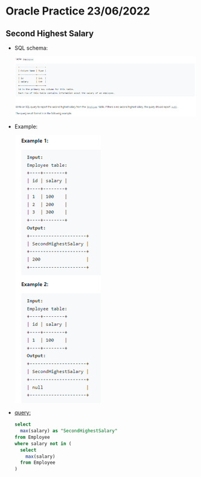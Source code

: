 # Oracle Practice 23/06/2022

## Second Highest Salary

- SQL schema:

  ![second_highest_salary_sql_schema](../img_sql_schema/6/23_second_highest_salary_sql_schema.png)

- Example:

  ![second_highest_salary](../img_example/6/23_second_highest_salary.png)

- <ins>query:</ins>
  ```sql
  select
    max(salary) as "SecondHighestSalary"
  from Employee
  where salary not in (
    select
      max(salary)
    from Employee
  )
  ```
